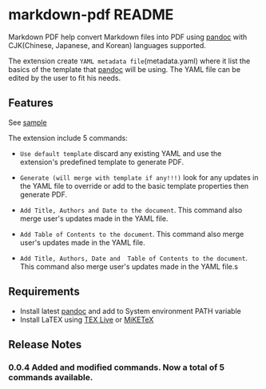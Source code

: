 # markdown-pdf README

Markdown PDF help convert Markdown files into PDF using [pandoc](https://pandoc.org/) with CJK(Chinese, Japanese, and Korean) languages supported. 

The extension create `YAML metadata file`(metadata.yaml) where it list the basics of the template that [pandoc](https://pandoc.org/) will be using. The YAML file can be edited by the user to fit his needs.

## Features

See [sample](assets/sample.pdf)

The extension include 5 commands:

+ `Use default template` discard any existing YAML and use the extension's predefined template to generate PDF.

+ `Generate (will merge with template if any!!!)` look for any updates in the YAML file to override or add to the basic template properties then generate PDF.

+ `Add Title, Authors and Date to the document`. This command also merge user's updates made in the YAML file.

+ `Add Table of Contents to the document`. This command also merge user's updates made in the YAML file.

+ `Add Title, Authors, Date and  Table of Contents to the document`. This command also merge user's updates made in the YAML file.s

## Requirements

- Install latest [pandoc](https://github.com/jgm/pandoc/releases) and add to System environment PATH variable
- Install LaTEX using [TEX Live](https://www.tug.org/texlive/) or [MiKETeX](https://miktex.org/)

## Release Notes

### 0.0.4 Added and modified commands. Now a total of 5 commands available.


